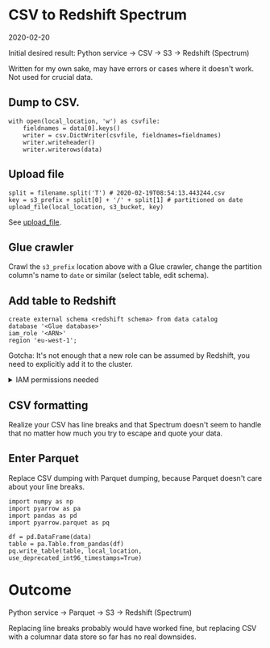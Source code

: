 # CSV to Redshift Spectrum
2020-02-20

Initial desired result: Python service -> CSV -> S3 -> Redshift (Spectrum)

Written for my own sake, may have errors or cases where it doesn't work. Not used for crucial data.

## Dump to CSV.
```
with open(local_location, 'w') as csvfile:
    fieldnames = data[0].keys()
    writer = csv.DictWriter(csvfile, fieldnames=fieldnames)
    writer.writeheader()
    writer.writerows(data)
```

## Upload file
```
split = filename.split('T') # 2020-02-19T08:54:13.443244.csv
key = s3_prefix + split[0] + '/' + split[1] # partitioned on date
upload_file(local_location, s3_bucket, key)
```

See [upload_file](https://boto3.amazonaws.com/v1/documentation/api/latest/guide/s3-uploading-files.html).

## Glue crawler
Crawl the `s3_prefix` location above with a Glue crawler, change the partition column's name to `date` or similar (select table, edit schema).

## Add table to Redshift
```
create external schema <redshift schema> from data catalog
database '<Glue database>'
iam_role '<ARN>'
region 'eu-west-1';
```

Gotcha: It's not enough that a new role can be assumed by Redshift, you need to explicitly add it to the cluster.

<details>
    <summary>IAM permissions needed</summary>

    Minimum required according to Amazon, see https://docs.aws.amazon.com/redshift/latest/dg/c-spectrum-iam-policies.html.

    ```
    {
        "Version": "2012-10-17",
        "Statement": [
            {
                "Effect": "Allow",
                "Action": [
                    "s3:GetBucketLocation",
                    "s3:GetObject",
                    "s3:ListMultipartUploadParts",
                    "s3:ListBucket",
                    "s3:ListBucketMultipartUploads"
                ],
                "Resource": [
                    "arn:aws:s3:::bucketname",
                    "arn:aws:s3:::bucketname/folder1/folder2/*"
                ]
            },
            {
                "Effect": "Allow",
                "Action": [
                    "glue:CreateDatabase",
                    "glue:DeleteDatabase",
                    "glue:GetDatabase",
                    "glue:GetDatabases",
                    "glue:UpdateDatabase",
                    "glue:CreateTable",
                    "glue:DeleteTable",
                    "glue:BatchDeleteTable",
                    "glue:UpdateTable",
                    "glue:GetTable",
                    "glue:GetTables",
                    "glue:BatchCreatePartition",
                    "glue:CreatePartition",
                    "glue:DeletePartition",
                    "glue:BatchDeletePartition",
                    "glue:UpdatePartition",
                    "glue:GetPartition",
                    "glue:GetPartitions",
                    "glue:BatchGetPartition"
                ],
                "Resource": [
                    "*"
                ]
            }
        ]
    }
    ```
</details>

## CSV formatting
Realize your CSV has line breaks and that Spectrum doesn't seem to handle that no matter how much you try to escape and quote your data.

## Enter Parquet
Replace CSV dumping with Parquet dumping, because Parquet doesn't care about your line breaks.

```
import numpy as np
import pyarrow as pa
import pandas as pd
import pyarrow.parquet as pq

df = pd.DataFrame(data)
table = pa.Table.from_pandas(df)
pq.write_table(table, local_location, use_deprecated_int96_timestamps=True)
```

# Outcome
Python service -> Parquet -> S3 -> Redshift (Spectrum)

Replacing line breaks probably would have worked fine, but replacing CSV with a columnar data store so far has no real downsides.
